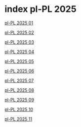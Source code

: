 # index pl-PL 2025

<a href="./01">pl-PL 2025 01</a>

<a href="./02">pl-PL 2025 02</a>

<a href="./03">pl-PL 2025 03</a>

<a href="./04">pl-PL 2025 04</a>

<a href="./05">pl-PL 2025 05</a>

<a href="./06">pl-PL 2025 06</a>

<a href="./07">pl-PL 2025 07</a>

<a href="./08">pl-PL 2025 08</a>

<a href="./09">pl-PL 2025 09</a>

<a href="./10">pl-PL 2025 10</a>

<a href="./11">pl-PL 2025 11</a>
